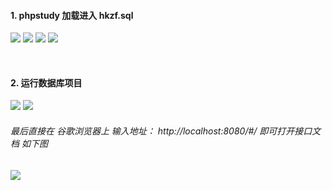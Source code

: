 ####  1. phpstudy 加载进入 hkzf.sql
![](https://img2020.cnblogs.com/blog/2113686/202111/2113686-20211124225819354-1702248329.png)
![](https://img2020.cnblogs.com/blog/2113686/202111/2113686-20211124225825492-971485995.png)
![](https://img2020.cnblogs.com/blog/2113686/202111/2113686-20211124225831252-1966277949.png)
![](https://img2020.cnblogs.com/blog/2113686/202111/2113686-20211124225838141-1931518383.png)

<br />

####  2. 运行数据库项目
![](https://img2020.cnblogs.com/blog/2113686/202111/2113686-20211124230227198-276512640.png)
![](https://img2020.cnblogs.com/blog/2113686/202111/2113686-20211124230232715-1601171567.png)
###### 最后直接在 谷歌浏览器上 输入地址：  http://localhost:8080/#/   即可打开接口文档 如下图
![](https://img2020.cnblogs.com/blog/2113686/202111/2113686-20211124230406819-1529023443.png)
